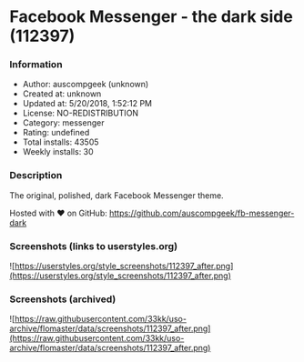 # Facebook Messenger - the dark side (112397)

### Information
- Author: auscompgeek (unknown)
- Created at: unknown
- Updated at: 5/20/2018, 1:52:12 PM
- License: NO-REDISTRIBUTION
- Category: messenger
- Rating: undefined
- Total installs: 43505
- Weekly installs: 30


### Description
The original, polished, dark Facebook Messenger theme.

Hosted with ♥ on GitHub: https://github.com/auscompgeek/fb-messenger-dark


### Screenshots (links to userstyles.org)
![https://userstyles.org/style_screenshots/112397_after.png](https://userstyles.org/style_screenshots/112397_after.png)


### Screenshots (archived)
![https://raw.githubusercontent.com/33kk/uso-archive/flomaster/data/screenshots/112397_after.png](https://raw.githubusercontent.com/33kk/uso-archive/flomaster/data/screenshots/112397_after.png)
